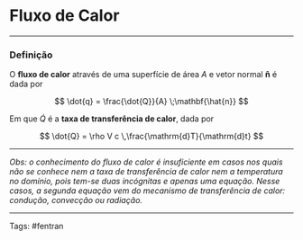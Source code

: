 # Fluxo de Calor

---

### Definição

O **fluxo de calor** através de uma superfície de área $A$ e vetor normal $\mathbf{\hat{n}}$ é dada por

$$
\dot{q} = \frac{\dot{Q}}{A} \;\mathbf{\hat{n}}
$$

Em que $\dot{Q}$ é a **taxa de transferência de calor**, dada por

$$
\dot{Q} = \rho V c \,\frac{\mathrm{d}T}{\mathrm{d}t}  
$$

---

*Obs: o conhecimento do fluxo de calor é insuficiente em casos nos quais não se conhece nem a taxa de transferência de calor nem a temperatura no domínio, pois tem-se duas incógnitas e apenas uma equação. Nesse casos, a segunda equação vem do mecanismo de transferência de calor: condução, convecção ou radiação.*

---

Tags: #fentran 